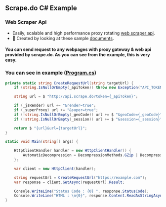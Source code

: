 ## Scrape.do C# Example

### Web Scraper Api
* Easily, scalable and high performance proxy rotating [web scraper api](https://scrape.do).
* 🚀 Created by looking at these sample [documents](https://docs.scrape.do).

#### You can send request to any webpages with proxy gateway & web api provided by scrape.do. As you can see from the example, this is very easy.

### You can see in example ([Program.cs](blob/master/Program.cs))

``` C#
private static string CreateRequestUrl(string targetUrl) {
	if (string.IsNullOrEmpty(_apiToken)) throw new Exception("API_TOKEN cannot be empty!");

	string url = $ "http://api.scrape.do?token={_apiToken}";

	if (_jsRender) url += "&render=true";
	if (_superProxy) url += "&super=true";
	if (!string.IsNullOrEmpty(_geoCode)) url += $ "&geoCode={_geoCode}";
	if (!string.IsNullOrEmpty(_session)) url += $ "&session={_session}";

	return $ "{url}&url={targetUrl}";
}
```
``` C#
static void Main(string[] args) {

	HttpClientHandler handler = new HttpClientHandler() {
		AutomaticDecompression = DecompressionMethods.GZip | DecompressionMethods.Deflate
	};

	var client = new HttpClient(handler);

	string requestUrl = CreateRequestUrl("https://example.com");
	var response = client.GetAsync(requestUrl).Result;

	Console.WriteLine("Status Code : {0} ", response.StatusCode);
	Console.WriteLine("HTML : \n{0}", response.Content.ReadAsStringAsync().Result);
}
```
